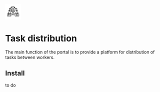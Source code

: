 <p align="left">
  <img src="https://github.com/Innlock/task_distribution/blob/main/pictures/icon_white_background.png" width="10%">
</p>

# Task distribution

The main function of the portal is to provide a platform for distribution of tasks between workers.

## Install

to do
